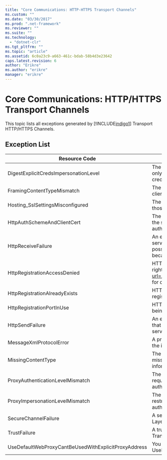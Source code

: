 ```yaml
---
title: "Core Communications: HTTP-HTTPS Transport Channels"
ms.custom: ""
ms.date: "03/30/2017"
ms.prod: ".net-framework"
ms.reviewer: ""
ms.suite: ""
ms.technology: 
  - "dotnet-clr"
ms.tgt_pltfrm: ""
ms.topic: "article"
ms.assetid: 6c0a23c9-a663-461c-bdab-58b4d3e23642
caps.latest.revision: 6
author: "Erikre"
ms.author: "erikre"
manager: "erikre"
---
```

# Core Communications: HTTP/HTTPS Transport Channels
This topic lists all exceptions generated by [!INCLUDE[indigo1](../../../../../includes/indigo1-md.md)] Transport HTTP/HTTPS Channels.  
  
## Exception List  
  
|Resource Code|Resource String|  
|-------------------|---------------------|  
|DigestExplicitCredsImpersonationLevel|The specified impersonation level was specified. HTTP Digest authentication only supports the 'Impersonation' level when used with an explicit credential.|  
|FramingContentTypeMismatch|The specified content type was not supported by the specified service. The client and service bindings may be mismatched.|  
|Hosting_SslSettingsMisconfigured|The Secure Sockets Layer settings for the specified service do not match those of the Internet Information Services.|  
|HttpAuthSchemeAndClientCert|The HTTPS listener factory was configured to require a client certificate and the specified authentication scheme. However, only one form of client authentication can be required at one time.|  
|HttpReceiveFailure|An error occurred while receiving the HTTP response to the specified. The service endpoint binding may not be using the HTTP protocol. Another possibility is that an HTTP request context was terminated by the server because of a service shutting down. See the server logs for more details.|  
|HttpRegistrationAccessDenied|HTTP cannot register the specified URL. Your process does not have access rights to this namespace (see http://msdn.microsoft.com/library/default.asp?url=/library/http/http/namespace_reservations_registrations_and_routing.asp for details).|  
|HttpRegistrationAlreadyExists|HTTP cannot register the specified URL. Another application already registered this URL with HTTP.SYS.|  
|HttpRegistrationPortInUse|HTTP cannot register the specified URL because the specified TCP port is being used by another application.|  
|HttpSendFailure|An error occurred while making the HTTP request to the specified. Ensure that the cause is not a security binding mismatch. Also ensure that the service is not configured for Secure Sockets Layer.|  
|MessageXmlProtocolError|A problem occurred with the XML that was received from the network. See the inner exception for more details.|  
|MissingContentType|The receiver returned an error that indicates that the content type was missing on the request to the specified. See the inner exception for more information.|  
|ProxyAuthenticationLevelMismatch|The HTTP proxy authentication credential specified a mutual authentication requirement that is stricter than the requirement for the target server authentication.|  
|ProxyImpersonationLevelMismatch|The HTTP proxy authentication credential specified an impersonation level restriction that is stricter than the restriction for the target server authentication.|  
|SecureChannelFailure|A secure channel cannot be established for Secure Socket Layer/Transport Layer Security with the specified authority.|  
|TrustFailure|A trust relationship cannot be established for the Secure Socket Layer/ Transport Layer Security secure channel with the specified authority.|  
|UseDefaultWebProxyCantBeUsedWithExplicitProxyAddress|You cannot specify an explicit proxy address as well as UseDefaultWebProxy=true in your HttpTransportBinding element.|
